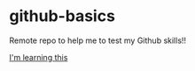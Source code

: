 # github-basics
Remote repo to help me to test my Github skills!!

[I'm learning this](http://google.com)
